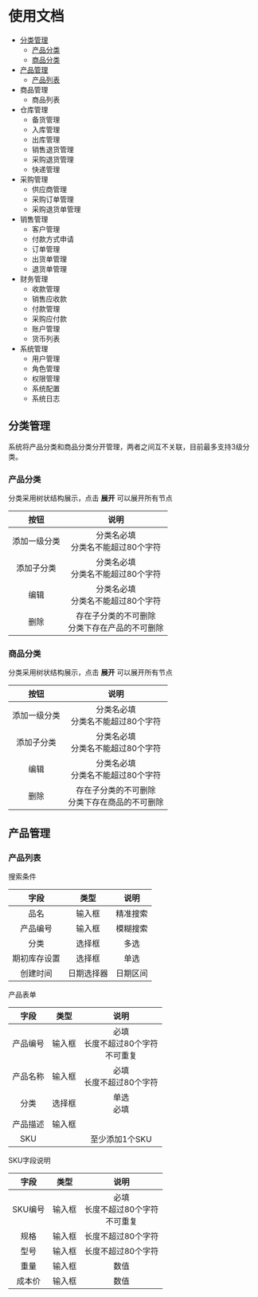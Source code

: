 # 使用文档
- [分类管理](https://gentlemanwuyu.github.io/xhserp/usageDocument#分类管理)
    - [产品分类](https://gentlemanwuyu.github.io/xhserp/usageDocument#产品分类)
    - [商品分类](https://gentlemanwuyu.github.io/xhserp/usageDocument#商品分类)
- [产品管理](https://gentlemanwuyu.github.io/xhserp/usageDocument#产品管理)
    - [产品列表](https://gentlemanwuyu.github.io/xhserp/usageDocument#产品列表)
- 商品管理
    - 商品列表
- 仓库管理
    - 备货管理
    - 入库管理
    - 出库管理
    - 销售退货管理
    - 采购退货管理
    - 快递管理
- 采购管理
    - 供应商管理
    - 采购订单管理
    - 采购退货单管理
- 销售管理
    - 客户管理
    - 付款方式申请
    - 订单管理
    - 出货单管理
    - 退货单管理
- 财务管理
    - 收款管理
    - 销售应收款
    - 付款管理
    - 采购应付款
    - 账户管理
    - 货币列表
- 系统管理
    - 用户管理
    - 角色管理
    - 权限管理
    - 系统配置
    - 系统日志



## 分类管理

系统将产品分类和商品分类分开管理，两者之间互不关联，目前最多支持3级分类。

### 产品分类
分类采用树状结构展示，点击 **展开** 可以展开所有节点

按钮|说明
:--:|:--:
添加一级分类|分类名必填<br>分类名不能超过80个字符
添加子分类|分类名必填<br>分类名不能超过80个字符
编辑|分类名必填<br>分类名不能超过80个字符
删除|存在子分类的不可删除<br>分类下存在产品的不可删除

### 商品分类
分类采用树状结构展示，点击 **展开** 可以展开所有节点

按钮|说明
:--:|:--:
添加一级分类|分类名必填<br>分类名不能超过80个字符
添加子分类|分类名必填<br>分类名不能超过80个字符
编辑|分类名必填<br>分类名不能超过80个字符
删除|存在子分类的不可删除<br>分类下存在商品的不可删除


## 产品管理

### 产品列表

搜索条件

字段|类型|说明
:--:|:--:|:--:
品名|输入框|精准搜索
产品编号|输入框|模糊搜索
分类|选择框|多选
期初库存设置|选择框|单选
创建时间|日期选择器|日期区间

产品表单

字段|类型|说明
:--:|:--:|:--:
产品编号|输入框|必填<br>长度不超过80个字符<br>不可重复
产品名称|输入框|必填<br>长度不超过80个字符
分类|选择框|单选<br>必填
产品描述|输入框|&nbsp;
SKU|&nbsp;|至少添加1个SKU

SKU字段说明

字段|类型|说明
:--:|:--:|:--:
SKU编号|输入框|必填<br>长度不超过80个字符<br>不可重复
规格|输入框|长度不超过80个字符
型号|输入框|长度不超过80个字符
重量|输入框|数值
成本价|输入框|数值